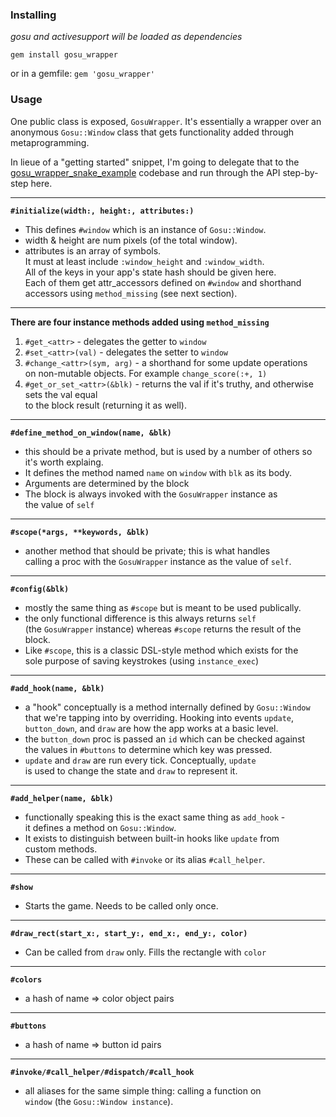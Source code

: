 ### Installing

_gosu and activesupport will be loaded as dependencies_

`gem install gosu_wrapper`

or in a gemfile: `gem 'gosu_wrapper'`

### Usage

One public class is exposed, `GosuWrapper`. It's essentially a wrapper
over an anonymous `Gosu::Window` class that gets functionality added through
metaprogramming.

In lieue of a "getting started" snippet, I'm going to delegate that to the
[gosu_wrapper_snake_example](http://github.com/maxpleaner/gosu_wrapper_snake_example)
 codebase and run through the API step-by-step here.

---

**`#initialize(width:, height:, attributes:)`**

  - This defines `#window` which is an instance of `Gosu::Window`.
  - width & height are num pixels (of the total window).
  - attributes is an array of symbols.  
    It must at least include `:window_height` and `:window_width`.  
    All of the keys in your app's state hash should be given here.  
    Each of them get attr_accessors defined on `#window` and shorthand  
    accessors using `method_missing` (see next section).

---

**There are four instance methods added using `method_missing`**

  1. `#get_<attr>`
    - delegates the getter to `window`
  2. `#set_<attr>(val)`
    - delegates the setter to `window`
  3. `#change_<attr>(sym, arg)`
    - a shorthand for some update operations  
     on non-mutable objects. For example `change_score(:+, 1)` 
  4. `#get_or_set_<attr>(&blk)`
    - returns the val if it's truthy, and otherwise sets the val equal  
      to the block result (returning it as well).

---

**`#define_method_on_window(name, &blk)`**

  - this should be a private method, but is used by a number of others so  
    it's worth explaing.  
  - It defines the method named `name` on `window` with `blk` as its body.
  - Arguments are determined by the block
  - The block is always invoked with the `GosuWrapper` instance as  
    the value of `self`

---

**`#scope(*args, **keywords, &blk)`**

  - another method that should be private; this is what handles  
    calling a proc with the `GosuWrapper` instance as the value of `self`.

---

**`#config(&blk)`**

  - mostly the same thing as `#scope` but is meant to be used publically.  
  - the only functional difference is this always returns `self`  
    (the `GosuWrapper` instance) whereas `#scope` returns the result of the  
    block.
  - Like `#scope`, this is a classic DSL-style method which exists for the  
    sole purpose of saving keystrokes (using `instance_exec`)

---

**`#add_hook(name, &blk)`**

  - a "hook" conceptually is a method internally defined by `Gosu::Window`  
    that we're tapping into by overriding. Hooking into events `update`,  
    `button_down`, and `draw` are how the app works at a basic level.
  - the `button_down` proc is passed an `id` which can be checked against  
    the values in `#buttons` to determine which key was pressed.
  - `update` and `draw` are run every tick. Conceptually, `update`  
    is used to change the state and `draw` to represent it.

---

**`#add_helper(name, &blk)`**

  - functionally speaking this is the exact same thing as `add_hook` -  
    it defines a method on `Gosu::Window`.
  - It exists to distinguish between built-in hooks like `update` from  
    custom methods. 
  - These can be called with `#invoke` or its alias `#call_helper`.

---

**`#show`**

  - Starts the game. Needs to be called only once.

---

**`#draw_rect(start_x:, start_y:, end_x:, end_y:, color)`**

  - Can be called from `draw` only. Fills the rectangle with `color`

---

**`#colors`**

  -  a hash of name => color object pairs

---

**`#buttons`**

  -  a hash of name => button id pairs

---

**`#invoke/#call_helper/#dispatch/#call_hook`**

  - all aliases for the same simple thing: calling a function on  
    `window` (the `Gosu::Window instance`).
